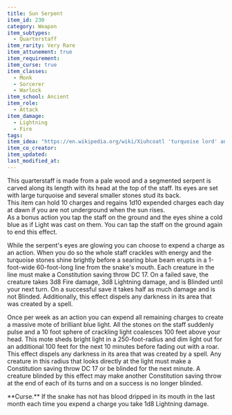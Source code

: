 ```yaml
---
title: Sun Serpent
item_id: 230
category: Weapon
item_subtypes: 
  - Quarterstaff
item_rarity: Very Rare
item_attunement: true
item_requirement: 
item_curse: true
item_classes: 
  - Monk
  - Sorcerer
  - Warlock
item_school: Ancient
item_role: 
  - Attack
item_damage: 
  - Lightning
  - Fire
tags:
item_idea: "https://en.wikipedia.org/wiki/Xiuhcoatl 'turquoise lord' and 'ord of fire', Xiuhtecuhtli was apparently known for wielding a staff (or atlatl depending on depiction) which was the weapon form of the avatar of Huitzilopochtli, a lesser god. This is me taking artistic liberty of that weapon."
item_co_creator: 
item_updated: 
last_modified_at: 
---
```


This quarterstaff is made from a pale wood and a segmented serpent is carved along its length with its head at the top of the staff. Its eyes are set with large turquoise and several smaller stones stud its back.    
This item can hold 10 charges and regains 1d10 expended charges each day at dawn if you are not underground when the sun rises.    
As a bonus action you tap the staff on the ground and the eyes shine a cold blue as if <magic-spell>Light</magic-spell> was cast on them. You can tap the staff on the ground again to end this effect.    

While the serpent's eyes are glowing you can choose to expend a charge as an action. When you do so the whole staff crackles with energy and the turquoise stones shine brightly before a searing blue beam erupts in a 1-foot-wide 60-foot-long line from the snake's mouth. Each creature in the line must make a Constitution saving throw DC 17. On a failed save, the creature takes 3d8 Fire damage, 3d8 Lightning damage, and is Blinded until your next turn. On a successful save it takes half as much damage and is not Blinded. Additionally, this effect dispels any darkness in its area that was created by a spell.  

Once per week as an action you can expend all remaining charges to create a massive mote of brilliant blue light. All the stones on the staff suddenly pulse and a 10 foot sphere of crackling light coalesces 100 feet above your head. This mote sheds bright light in a 250-foot-radius and dim light out for an additional 100 feet for the next 10 minutes before fading out with a roar. This effect dispels any darkness in its area that was created by a spell. Any creature in this radius that looks directly at the light must make a Constitution saving throw DC 17 or be blinded for the next minute. A creature blinded by this effect may make another Constitution saving throw at the end of each of its turns and on a success is no longer blinded.  

<section id="curse">
**Curse.** If the snake has not has blood dripped in its mouth in the last month each time you expend a charge you take 1d8 Lightning damage.
</section>
